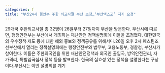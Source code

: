 ```yaml
---
categories: f
title: "부산24시 행안부 주한 외교사절 부산 초청…‘부산엑스포’ 지지 요청"
---
```

29개국 주한외교사절 총 32명이 26일부터 27일까지 부산을 방문한다. 부산시에 따르면, 행정안전부는 부산에서 개최하는 재난안전 정책설명회에 이들을 초청했다. 대한민국의 우수정책·제도 등에 대한 해외 홍보와 정책공유를 위해서다.26일 오후 2시 웨스틴조선부산에서 열리는 정책설명회에는 행정안전부와 법무부, 고용노동부, 경찰청, 부산시가 참여한다. 이들은 주한외국인을 위한 재난안전정책과 외국인 출입국, 방역안전관리, 자가격리, 특별입국심사 정책 등을 발표한다. 한국의 실효성 있는 정책을 설명한다는 구상이다.부산시는 이번 설명회를 계기
